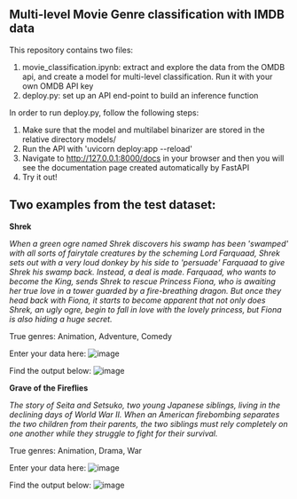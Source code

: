 ## Multi-level Movie Genre classification with IMDB data

This repository contains two files: 
1. movie_classification.ipynb:  extract and explore the data from the OMDB api, and create a model for multi-level classification. Run it with your own OMDB API key
2. deploy.py: set up an API end-point to build an inference function

In order to run deploy.py, follow the following steps:
1. Make sure that the model and multilabel binarizer are stored in the relative directory models/
2. Run the API with 'uvicorn deploy:app --reload'
3. Navigate to http://127.0.0.1:8000/docs in your browser and then you will see the documentation page created automatically by FastAPI
4. Try it out!

## Two examples from the test dataset:

**Shrek**

_When a green ogre named Shrek discovers his swamp has been 'swamped' with all sorts of fairytale creatures by the scheming Lord Farquaad, 
Shrek sets out with a very loud donkey by his side to 'persuade' Farquaad to give Shrek his swamp back. Instead, a deal is made. 
Farquaad, who wants to become the King, sends Shrek to rescue Princess Fiona, who is awaiting her true love in a tower guarded by a fire-breathing dragon. 
But once they head back with Fiona, it starts to become apparent that not only does Shrek, an ugly ogre, begin to fall in love with the lovely princess, 
but Fiona is also hiding a huge secret._ 

True genres: Animation, Adventure, Comedy

Enter your data here:
![image](https://github.com/Eviedf/movieclassifier/assets/25794934/08839dde-0aef-4025-83df-58b3f9d6ff80)

Find the output below: 
![image](https://github.com/Eviedf/movieclassifier/assets/25794934/4d052e11-a405-4ad3-af26-7215752d2368)


**Grave of the Fireflies**

_The story of Seita and Setsuko, two young Japanese siblings, living in the declining days of World War II. When an American firebombing separates 
the two children from their parents, the two siblings must rely completely on one another while they struggle to fight for their survival._ 

True genres: Animation, Drama, War

Enter your data here:
![image](https://github.com/Eviedf/movieclassifier/assets/25794934/0d108ade-eeb3-4f50-bd36-09d821eaabc9)

Find the output below:
![image](https://github.com/Eviedf/movieclassifier/assets/25794934/57ddf516-3558-4094-a61a-c89974b1ee22)



